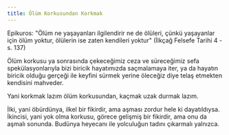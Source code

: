 ```yaml
---
title: Ölüm Korkusundan Korkmak
---
```


Epikuros: "Ölüm ne yaşayanları ilgilendirir ne de ölüleri, çünkü yaşayanlar için
ölüm yoktur, ölülerin ise zaten kendileri yoktur" (İlkçağ Felsefe Tarihi 4 - s.
137)

Ölüm korkusu ya sonrasında çekeceğimiz ceza ve süreceğimiz sefa
spekülasyonlarıyla bizi biricik hayatımızda saçmalamaya iter, ya da hayatın
biricik olduğu gerçeği ile keyfini sürmek yerine öleceğiz diye telaş etmekten
kendisini mahveder.

Yani korkmak lazım ölüm korkusundan, kaçmak uzak durmak lazım.

İlki, yani öbürdünya, ilkel bir fikirdir, ama aşması zordur hele ki
dayatıldıysa. İkincisi, yani yok olma korkusu, görece gelişmiş bir fikirdir, ama
onu da aşmalı sonunda. Budünya heyecanı ile yolculuğun tadını çıkarmalı
yalnızca.
